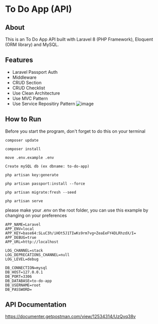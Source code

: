 # To Do App (API)
## About
This is an To Do App API built with Laravel 8 (PHP Framework), Eloquent (ORM library) and MySQL.

## Features
- Laravel Passport Auth
- Middleware 
- CRUD Section
- CRUD Checklist
- Use Clean Architecture
- Use MVC Pattern
- Use Service Repositiry Pattern
![image](https://user-images.githubusercontent.com/67728406/179780153-a83ce4f1-9774-4d56-b973-77a890fa14ef.png)

## How to Run

Before you start the program, don't forget to do this on your terminal

```
composer update

composer install

move .env.example .env

Create mySQL db (ex dbname: to-do-app)

php artisan key:generate

php artisan passport:install --force

php artisan migrate:fresh --seed

php artisan serve
```

please make your .env on the root folder, you can use this example by changing on your preferences

```
APP_NAME=Laravel
APP_ENV=local
APP_KEY=base64:SLuC3h/iHOt5J1TIwKs9rm7vg+ZeaEeFY4DLRhzdX/I=
APP_DEBUG=true
APP_URL=http://localhost

LOG_CHANNEL=stack
LOG_DEPRECATIONS_CHANNEL=null
LOG_LEVEL=debug

DB_CONNECTION=mysql
DB_HOST=127.0.0.1
DB_PORT=3306
DB_DATABASE=to-do-app
DB_USERNAME=root
DB_PASSWORD= 
```

## API Documentation
https://documenter.getpostman.com/view/12534314/UzQyq38v

